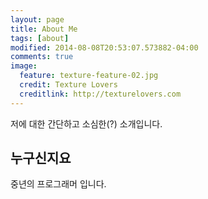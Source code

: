 ```yaml
---
layout: page
title: About Me
tags: [about]
modified: 2014-08-08T20:53:07.573882-04:00
comments: true
image:
  feature: texture-feature-02.jpg
  credit: Texture Lovers
  creditlink: http://texturelovers.com
---
```


저에 대한 간단하고 소심한(?) 소개입니다.

## 누구신지요

중년의 프로그래머 입니다.


<!-- <a markdown="0" href="{{ site.url }}/theme-setup" class="btn">Install Minimal Mistakes Theme</a> -->
